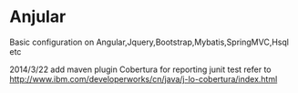Anjular
=======

Basic configuration on Angular,Jquery,Bootstrap,Mybatis,SpringMVC,Hsql etc

2014/3/22
    add maven plugin Cobertura for reporting junit test 
    refer to http://www.ibm.com/developerworks/cn/java/j-lo-cobertura/index.html
